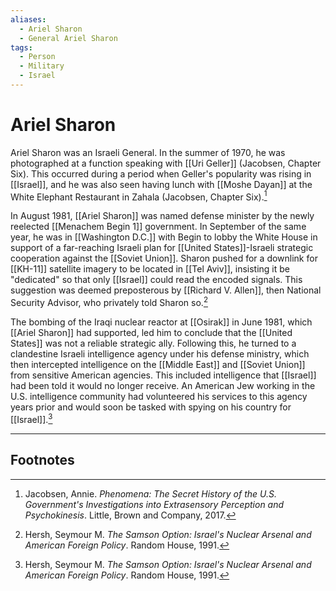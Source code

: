 ```yaml
---
aliases:
  - Ariel Sharon
  - General Ariel Sharon
tags:
  - Person
  - Military
  - Israel
---
```

# Ariel Sharon

Ariel Sharon was an Israeli General. In the summer of 1970, he was photographed at a function speaking with [[Uri Geller]] (Jacobsen, Chapter Six). This occurred during a period when Geller's popularity was rising in [[Israel]], and he was also seen having lunch with [[Moshe Dayan]] at the White Elephant Restaurant in Zahala (Jacobsen, Chapter Six).[^1]

In August 1981, [[Ariel Sharon]] was named defense minister by the newly reelected [[Menachem Begin 1]] government. In September of the same year, he was in [[Washington D.C.]] with Begin to lobby the White House in support of a far-reaching Israeli plan for [[United States]]-Israeli strategic cooperation against the [[Soviet Union]]. Sharon pushed for a downlink for [[KH-11]] satellite imagery to be located in [[Tel Aviv]], insisting it be "dedicated" so that only [[Israel]] could read the encoded signals. This suggestion was deemed preposterous by [[Richard V. Allen]], then National Security Advisor, who privately told Sharon so.[^2]

The bombing of the Iraqi nuclear reactor at [[Osirak]] in June 1981, which [[Ariel Sharon]] had supported, led him to conclude that the [[United States]] was not a reliable strategic ally. Following this, he turned to a clandestine Israeli intelligence agency under his defense ministry, which then intercepted intelligence on the [[Middle East]] and [[Soviet Union]] from sensitive American agencies. This included intelligence that [[Israel]] had been told it would no longer receive. An American Jew working in the U.S. intelligence community had volunteered his services to this agency years prior and would soon be tasked with spying on his country for [[Israel]].[^2]

---

## Footnotes

[^1]: Jacobsen, Annie. *Phenomena: The Secret History of the U.S. Government's Investigations into Extrasensory Perception and Psychokinesis*. Little, Brown and Company, 2017.
[^2]: Hersh, Seymour M. *The Samson Option: Israel's Nuclear Arsenal and American Foreign Policy*. Random House, 1991.